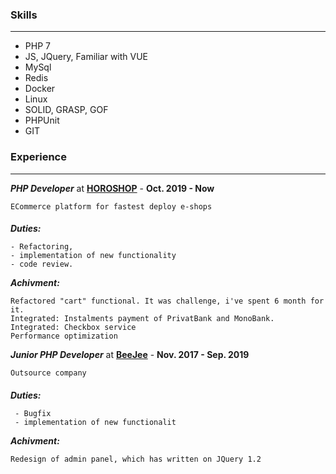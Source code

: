 ### Skills
-- -
- PHP 7
- JS, JQuery, Familiar with VUE
- MySql
- Redis
- Docker
- Linux
- SOLID, GRASP, GOF
- PHPUnit
- GIT

### Experience
-- -
**_PHP Developer_** at **[HOROSHOP](https://horoshop.ua/)** - **Oct. 2019 - Now**

`ECommerce platform for fastest deploy e-shops`
####

_**Duties:**_
```
- Refactoring, 
- implementation of new functionality
- code review.
```
_**Achivment:**_
```
Refactored "cart" functional. It was challenge, i've spent 6 month for it.
Integrated: Instalments payment of PrivatBank and MonoBank.
Integrated: Checkbox service
Performance optimization
```

**_Junior PHP Developer_** at **[BeeJee](https://beejee.ru/)** - **Nov. 2017 - Sep. 2019**

`Outsource company`
####
_**Duties:**_
```
 - Bugfix
 - implementation of new functionalit
```
_**Achivment:**_
```
Redesign of admin panel, which has written on JQuery 1.2
```

